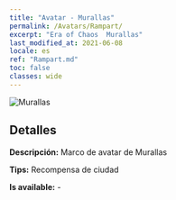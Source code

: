 ```yaml
---
title: "Avatar - Murallas"
permalink: /Avatars/Rampart/
excerpt: "Era of Chaos  Murallas"
last_modified_at: 2021-06-08
locale: es
ref: "Rampart.md"
toc: false
classes: wide
---
```

 ![Murallas](/images/a/avatarFrame_12.png)

## Detalles

 **Descripción:** Marco de avatar de Murallas 

 **Tips:** Recompensa de ciudad 

 **Is available:**  - 

